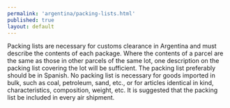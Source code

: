 ```yaml
---
permalink: 'argentina/packing-lists.html'
published: true
layout: default
---
```

Packing lists are necessary for customs clearance in Argentina and must describe the contents of each package. Where the contents of a parcel are the same as those in other parcels of the same lot, one description on the packing list covering the lot will be sufficient. The packing list preferably should be in Spanish. No packing list is necessary for goods imported in bulk, such as coal, petroleum, sand, etc., or for articles identical in kind, characteristics, composition, weight, etc. It is suggested that the packing list be included in every air shipment.
